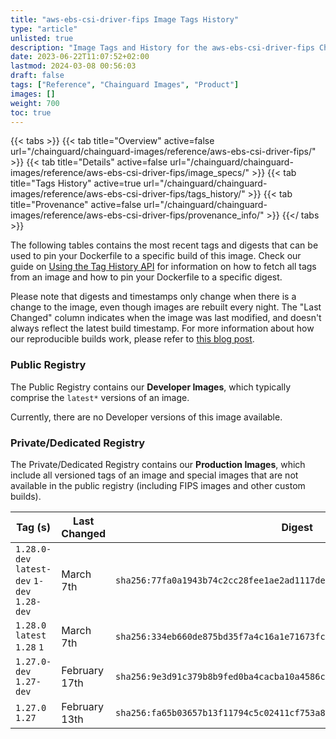 ```yaml
---
title: "aws-ebs-csi-driver-fips Image Tags History"
type: "article"
unlisted: true
description: "Image Tags and History for the aws-ebs-csi-driver-fips Chainguard Image"
date: 2023-06-22T11:07:52+02:00
lastmod: 2024-03-08 00:56:03
draft: false
tags: ["Reference", "Chainguard Images", "Product"]
images: []
weight: 700
toc: true
---
```


{{< tabs >}}
{{< tab title="Overview" active=false url="/chainguard/chainguard-images/reference/aws-ebs-csi-driver-fips/" >}}
{{< tab title="Details" active=false url="/chainguard/chainguard-images/reference/aws-ebs-csi-driver-fips/image_specs/" >}}
{{< tab title="Tags History" active=true url="/chainguard/chainguard-images/reference/aws-ebs-csi-driver-fips/tags_history/" >}}
{{< tab title="Provenance" active=false url="/chainguard/chainguard-images/reference/aws-ebs-csi-driver-fips/provenance_info/" >}}
{{</ tabs >}}

The following tables contains the most recent tags and digests that can be used to pin your Dockerfile to a specific build of this image. Check our guide on [Using the Tag History API](/chainguard/chainguard-images/using-the-tag-history-api/) for information on how to fetch all tags from an image and how to pin your Dockerfile to a specific digest.

Please note that digests and timestamps only change when there is a change to the image, even though images are rebuilt every night. The "Last Changed" column indicates when the image was last modified, and doesn't always reflect the latest build timestamp. For more information about how our reproducible builds work, please refer to [this blog post](https://www.chainguard.dev/unchained/reproducing-chainguards-reproducible-image-builds).

### Public Registry
The Public Registry contains our **Developer Images**, which typically comprise the `latest*` versions of an image.

Currently, there are no Developer versions of this image available.

### Private/Dedicated Registry
The Private/Dedicated Registry contains our **Production Images**, which include all versioned tags of an image and special images that are not available in the public registry (including FIPS images and other custom builds).

| Tag (s)                                       | Last Changed  | Digest                                                                    |
|-----------------------------------------------|---------------|---------------------------------------------------------------------------|
|  `1.28.0-dev` `latest-dev` `1-dev` `1.28-dev` | March 7th     | `sha256:77fa0a1943b74c2cc28fee1ae2ad1117debc562615610ced5a615faf996fd422` |
|  `1.28.0` `latest` `1.28` `1`                 | March 7th     | `sha256:334eb660de875bd35f7a4c16a1e71673fc618c1c49c053e947aa6fc652444682` |
|  `1.27.0-dev` `1.27-dev`                      | February 17th | `sha256:9e3d91c379b8b9fed0ba4cacba10a4586c11bfdb78c310c7fa591ccf5f9a4219` |
|  `1.27.0` `1.27`                              | February 13th | `sha256:fa65b03657b13f11794c5c02411cf753a89daec9fea658ae472456e4e047ff61` |

